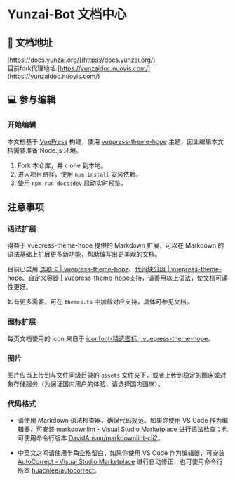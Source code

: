 # Yunzai-Bot 文档中心

## 📑 文档地址

[https://docs.yunzai.org/](https://docs.yunzai.org/)  
目前fork代理地址:[https://yunzaidoc.nuoyis.com/](https://yunzaidoc.nuoyis.com/)
## 💻 参与编辑

### 开始编辑

本文档基于 [VuePress](https://vuepress.vuejs.org/zh/) 构建，使用 [vuepress-theme-hope](https://vuepress-theme-hope.github.io/v2/) 主题，因此编辑本文档需要准备 Node.js 环境。

1. Fork 本仓库，并 clone 到本地。
2. 进入项目路径，使用 `npm install` 安装依赖。
3. 使用 `npm run docs:dev` 启动实时预览。

## 注意事项

### 语法扩展

得益于 vuepress-theme-hope 提供的 Markdown 扩展，可以在 Markdown 的语法基础上扩展更多新功能，帮助编写出更美观的文档。

目前已启用 [选项卡 | vuepress-theme-hope](https://vuepress-theme-hope.github.io/v2/zh/guide/markdown/tabs.html)、[代码块分组 | vuepress-theme-hope](https://vuepress-theme-hope.github.io/v2/zh/guide/markdown/code-tabs.html)、[自定义容器 | vuepress-theme-hope](https://vuepress-theme-hope.github.io/v2/zh/guide/markdown/container.html)支持，请善用以上语法，使文档可读性更好。

如有更多需要，可在 `themes.ts` 中加载对应支持，具体可参见文档。

### 图标扩展

每页文档使用的 icon 来自于 [iconfont-精选图标 | vuepress-theme-hope](https://vuepress-theme-hope.github.io/v2/zh/guide/interface/icon.html#iconfont-%E7%B2%BE%E9%80%89%E5%9B%BE%E6%A0%87)。

### 图片

图片应当上传到与文件同级目录的 `assets` 文件夹下，或者上传到稳定的图床或对象存储服务（为保证国内用户的体验，请选择国内图床）。

### 代码格式

- 请使用 Markdown 语法检查器，确保代码规范。如果你使用 VS Code 作为编辑器，可安装 [markdownlint - Visual Studio Marketplace](https://marketplace.visualstudio.com/items?itemName=DavidAnson.vscode-markdownlint) 进行语法检查；也可使用命令行版本 [DavidAnson/markdownlint-cli2](https://github.com/DavidAnson/markdownlint-cli2)。

- 中英文之间请使用半角空格留白，如果你使用 VS Code 作为编辑器，可安装 [AutoCorrect - Visual Studio Marketplace](https://marketplace.visualstudio.com/items?itemName=huacnlee.auto-correct) 进行自动修正，也可使用命令行版本 [huacnlee/autocorrect](https://github.com/huacnlee/autocorrect#using-cli)。
